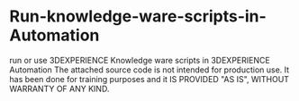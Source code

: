 # Run-knowledge-ware-scripts-in-Automation
run or use 3DEXPERIENCE Knowledge ware scripts in 3DEXPERIENCE Automation
The attached source code is not intended for production use. It has been done for training purposes and it IS PROVIDED "AS IS", WITHOUT WARRANTY OF ANY KIND.
